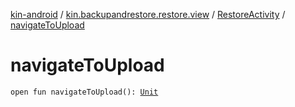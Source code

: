 [kin-android](../../index.md) / [kin.backupandrestore.restore.view](../index.md) / [RestoreActivity](index.md) / [navigateToUpload](./navigate-to-upload.md)

# navigateToUpload

`open fun navigateToUpload(): `[`Unit`](https://kotlinlang.org/api/latest/jvm/stdlib/kotlin/-unit/index.html)